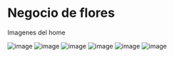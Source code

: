<h1>Negocio de flores</h1>
<p>Imagenes del home<p/>
  
![image](https://github.com/user-attachments/assets/974bb737-4fbc-49db-a9b1-49d263af19d6)
![image](https://github.com/user-attachments/assets/a7862261-ba9a-4a23-9535-76949c15c828)
![image](https://github.com/user-attachments/assets/9d02d2d1-6016-4cbb-8261-35af355b2d27)
![image](https://github.com/user-attachments/assets/2579df71-f311-46bf-8d01-74916c427eef)
![image](https://github.com/user-attachments/assets/7a234de3-b888-4886-bc0c-e45d0a9cf7e0)
![image](https://github.com/user-attachments/assets/25a95117-a0b8-4dfc-87d9-c42d732fc372)
